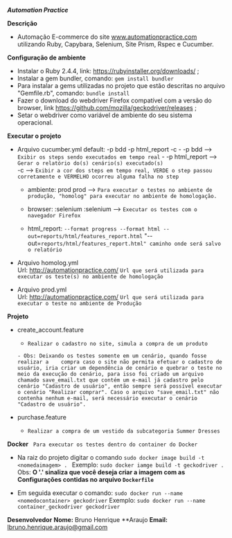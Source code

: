 
***Automation Practice***

**Descrição**
- Automação E-commerce do site www.automationpractice.com utilizando Ruby, Capybara, Selenium, Site Prism, Rspec e Cucumber.

**Configuração de ambiente**
  - Instalar o Ruby 2.4.4, link: https://rubyinstaller.org/downloads/ ;
  - Instalar a gem bundler, comando: `gem install bundler`
  - Para instalar a gems utilizadas no projeto que estão descritas no arquivo "Gemfile.rb", comando: `bundle install`
  - Fazer o download do webdriver Firefox compatível com a versão do browser, link https://github.com/mozilla/geckodriver/releases ;
  - Setar o webdriver como variável de ambiente do seu sistema operacional.

**Executar o projeto**
  - Arquivo cucumber.yml
      default: -p bdd -p html_report -c
         - -p bdd --> `Exibir os steps sendo executados em tempo real`
         - -p html_report --> `Gerar o relatório do(s) cenário(s) executado(s)`      
          -c --> `Exibir a cor dos steps em tempo real, VERDE o step passou corretamente e VERMELHO ocorreu alguma falha no step`

     - ambiente: prod
          prod --> `Para executar o testes no ambiente de produção, "homolog" para executar no ambiente de homologação.`

     - browser: :selenium
          :selenium --> `Executar os testes com o navegador Firefox`

     - html_report: `--format progress --format html --out=reports/html/features_report.html`
               "--out=`reports/html/features_report.html" caminho onde será salvo o relatório`

  - Arquivo homolog.yml           
        Url: http://automationpractice.com/
            `Url que será utilizada para executar os teste(s) no ambiente de homologação`

  - Arquivo prod.yml           
        Url: http://automationpractice.com/
            `Url que será utilizada para executar o teste no ambiente de Produção`

**Projeto**
  - create_account.feature
       - `Realizar o cadastro no site, simula a compra de um produto`

        - Obs: Deixando os testes somente em um cenário, quando fosse realizar a    compra caso o site não permita efetuar o cadastro de usuário, iria criar um dependência de cenário e quebrar o teste no meio da execução do cenário, para isso foi criado um arquivo chamado save_email.txt que contém um e-mail já cadastro pelo cenário "Cadastro de usuário", então sempre será possível executar o cenário "Realizar comprar". Caso o arquivo "save_email.txt" não contenha nenhum e-mail, será necessário executar o cenário "Cadastro de usuário".

  - purchase.feature
      - `Realizar a compra de um vestido da subcategoria Summer Dresses`


**Docker**
  ` Para executar os testes dentro do container do Docker`

  - Na raiz do projeto digitar o comando `sudo docker image build -t <nomedaimagem> . `
    Exemplo: `sudo docker iamge build -t geckodriver .`
      Obs: **O '.' sinaliza que você deseja criar a imagem com as Configurações contidas no arquivo `Dockerfile`**

  - Em seguida executar o comando: `sudo docker run --name <nomedocontainer> geckodriver`
      Exemplo: `sudo docker run --name container_geckodriver geckodriver`



**Desenvolvedor**
    **Nome:** Bruno Henrique **Araujo
    **Email:** lbruno.henrique.araujo@gmail.com
